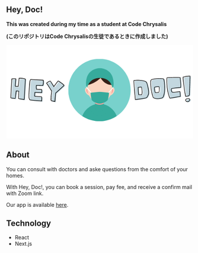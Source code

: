 ## Hey, Doc!

**This was created during my time as a student at Code Chrysalis**

**(このリポジトリはCode Chrysalisの生徒であるときに作成しました)**

![ロゴ](./public/logo-transparent-bg.png)

## About
You can consult with doctors and aske questions from the comfort of your homes.

With Hey, Doc!, you can book a session, pay fee, and receive a confirm mail with Zoom link.

Our app is available [here](https://your-solution-front.vercel.app/).

## Technology
- React
- Next.js
